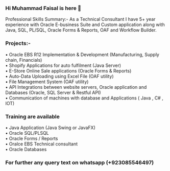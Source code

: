 ### Hi Muhammad Faisal is here 👋

Professional Skills Summary:-
As a Technical Consultant
I have 5+ year experience with Oracle E-business Suite and Custom application along with Java, SQL, PL/SQL, 
Oracle Forms & Reports, OAF and Workflow Builder.

### Projects:-	
•	Oracle EBS R12 Implementation & Development (Manufacturing, Supply chain, Financials)  <br />
•	Shopify Applications for auto fulfilment (Java Server) <br />
•	E-Store Online Sale applications (Oracle Forms & Reports) <br />
•	Auto-Data Uploading using Excel File (OAF utility) <br />
•	File Management System (OAF utility)  <br />
•	API Integrations between website servers, Oracle application and Databases (Oracle, SQL Server & Restful API) <br />
•	Communication of machines with database and Applications ( Java , C# , IOT) <br />

### Training are available

• Java Application (Java Swing or JavaFX) <br />
• Oracle SQL/PLSQL <br />
• Oracle Forms / Reports <br />
• Oralce EBS Technical consultant <br />
• Oracle Databases <br />

### For further any query text on whatsapp (+923085546497)
